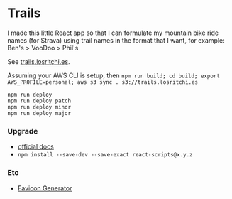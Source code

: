 # Trails

I made this little React app so that I can formulate my mountain bike ride names (for Strava) using trail names in the format that I want, for example:  Ben's > VooDoo > Phil's

See [trails.losritchi.es](http://trails.losritchi.es).

Assuming your AWS CLI is setup, then `npm run build; cd build; export AWS_PROFILE=personal; aws s3 sync . s3://trails.losritchi.es`

```
npm run deploy
npm run deploy patch
npm run deploy minor
npm run deploy major
```

### Upgrade

- [official docs](https://github.com/facebookincubator/create-react-app/blob/master/packages/react-scripts/template/README.md#updating-to-new-releases)
- `npm install --save-dev --save-exact react-scripts@x.y.z`

### Etc

- [Favicon Generator](https://favicon.io/favicon-generator/)
